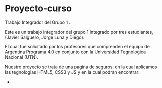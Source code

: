 # Proyecto-curso
Trabajo Integrador del Grupo 1 .

Este es un trabajo integrador del grupo 1 integrado por tres estudiantes, (Javier Salguero, Jorge Luna y Diego). 

El cual fue solicitado por los profesores que comprenden el equipo de Argentina Programa 4.0 
en conjunto con la Universidad Tegnologica Nacional (UTN).

Nuestro proyecto se trata de una pagina de seguros, 
en la cual aplicamos las tegnologias HTML5, CSS3 y JS y en la cual podran encontrar:

-
